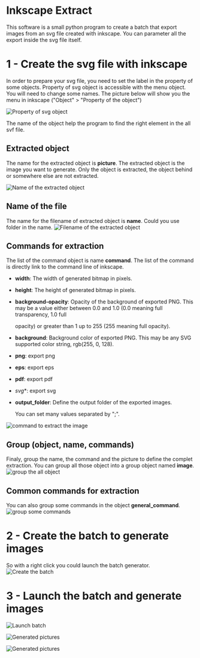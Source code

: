 Inkscape Extract
===

This software is a small python program to create a batch that export images from an svg file created with inkscape.
You can parameter all the export inside the svg file itself.

1 - Create the svg file with inkscape
===

In order to prepare your svg file, you need to set the label in the property of some objects.
Property of svg object is accessible with the menu object. You will need to change some names. The picture below will show you the menu in inkscape ("Object" > "Property of the object")

![Property of svg object](doc/images/capture-1.PNG?raw=true "Property menu")

The name of the object help the program to find the right element in the all svf file. 

Extracted object
---

The name for the extracted object is **picture**. The extracted object is the image you want to generate. Only the object is extracted, the object behind or somewhere else are not extracted.

![Name of the extracted object](doc/images/capture-2.PNG "picture")<!-- .element height="50%" width="50%" -->

Name of the file
---

The name for the filename of extracted object is **name**. Could you use folder in the name.
![Filename of the extracted object](doc/images/capture-3.PNG "name")

Commands for extraction
---

The list of the command object is name **command**. The list of the command is directly link to the command line of inkscape.

- **width**: The width of generated bitmap in pixels. 
- **height**: The height of generated bitmap in pixels.
- **background-opacity**: Opacity of the background of exported PNG. This may be a value either between 0.0 and 1.0 (0.0 meaning full transparency, 1.0 full

  opacity) or greater than 1 up to 255 (255 meaning full opacity).  
- **background**: Background color of exported PNG. This may be any SVG supported color string, rgb(255, 0, 128).
- **png**: export png
- **eps**: export eps
- **pdf**: export pdf
- *svg**: export svg
- **output_folder**: Define the output folder of the exported images.

  You can set many values separated by ";".

![command to extract the image](doc/images/capture-4.PNG "command")

Group (object, name, commands)
---

Finaly, group the name, the command and the picture to define the complet extraction. You can group all those object into a group object named **image**.
![group the all object](doc/images/capture-5.PNG "image")

Common commands for extraction
---

You can also group some commands in the object **general_command**.
![group some commands](doc/images/doc/images/capture-6.PNG "general_command")

2 - Create the batch to generate images
===

So with a right click you could launch the batch generator.
![Create the batch](doc/images/capture-10.PNG "Link to create the batch")

3 - Launch the batch and generate images
===

![Launch batch](doc/images/capture-7.PNG "batch launched")

![Generated pictures](doc/images/capture-8.PNG "generated pictures")

![Generated pictures](doc/images/capture-9.PNG "generated pictures")
